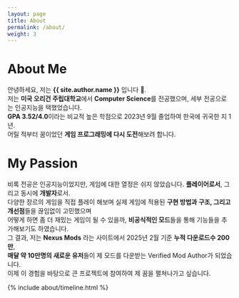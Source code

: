 ```yaml
---
layout: page
title: About
permalink: /about/
weight: 3
---
```


# **About Me**

안녕하세요, 저는 **{{ site.author.name }}** 입니다 :wave:.<br>
저는 **미국 오리건 주립대학교**에서 **Computer Science**를 전공했으며, 세부 전공으로는 인공지능을 택했었습니다.<br>
**GPA 3.52/4.0**이라는 비교적 높은 학점으로 2023년 9월 졸업하여 한국에 귀국한 지 1년.<br>
어릴 적부터 꿈이었던 **게임 프로그래밍에 다시 도전**해보려 합니다.<br>

# **My Passion**

비록 전공은 인공지능이었지만, 게임에 대한 열정은 쉬지 않았습니다. **플레이어로서**, 그리고 동시에 **개발자**로서.<br>
다양한 장르의 게임을 직접 플레이 해보며 실제 게임에 적용된 **구현 방법과 구조, 그리고 개선점**들을 끊임없이 고민했으며<br>
어떻게 하면 좀 더 재밌는 게임이 될 수 있을까, **비공식적인 모드**들을 통해 기능들을 추가해보기도 하였습니다.<br>
그 결과, 저는 **Nexus Mods** 라는 사이트에서 2025년 2월 기준 **누적 다운로드수 200만**,<br>
**매달 약 10만명의 새로운 유저**들이 제 모드를 다운받는 Verified Mod Author가 되었습니다.<br>
이제 이 경험을 바탕으로 큰 프로젝트에 참여하여 제 꿈을 펼쳐나가고 싶습니다.


<div class="row">
{% include about/timeline.html %}
</div>